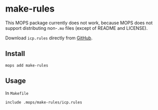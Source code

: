 # make-rules

This MOPS package currently does not work, because MOPS does not support
distributing non-`.mo` files (except of README and LICENSE).

Download `icp.rules` directly from [GitHub](https://github.com/vporton/icp-make-rules).

## Install
```
mops add make-rules
```

## Usage
In `Makefile`

```make
include .mops/make-rules/icp.rules
```